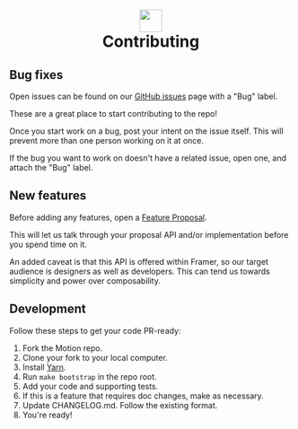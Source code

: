 <h1 align="center">
    <img src="http://misc.framerstatic.com/repos/api-logo.png" width="40"/>
    <br>
    Contributing
</h1>

## Bug fixes

Open issues can be found on our [GitHub issues](https://github.com/framer/motion/issues?q=is%3Aopen+is%3Aissue+label%3Abug) page with a "Bug" label.

These are a great place to start contributing to the repo!

Once you start work on a bug, post your intent on the issue itself. This will prevent more than one person working on it at once.

If the bug you want to work on doesn't have a related issue, open one, and attach the "Bug" label.

## New features

Before adding any features, open a [Feature Proposal](https://github.com/framer/motion/issues/new/choose).

This will let us talk through your proposal API and/or implementation before you spend time on it.

An added caveat is that this API is offered within Framer, so our target audience is designers as well as developers. This can tend us towards simplicity and power over composability.

## Development

Follow these steps to get your code PR-ready:

1. Fork the Motion repo.
2. Clone your fork to your local computer.
3. Install [Yarn](https://yarnpkg.com/).
4. Run `make bootstrap` in the repo root.
5. Add your code and supporting tests.
6. If this is a feature that requires doc changes, make as necessary.
7. Update CHANGELOG.md. Follow the existing format.
8. You're ready!
